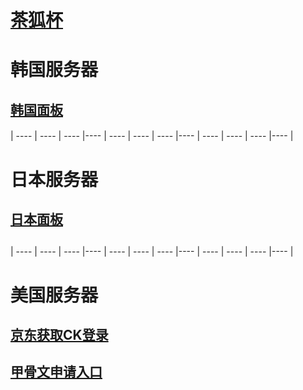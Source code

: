 # [茶狐杯](https://cupfox.app)

# 韩国服务器 
## [韩国面板](http://168.138.40.54:5700)                                      



####
####
|  ----  | ----   | ----  |----  |  ----  | ----   | ----  |----  |  ----  | ----   | ----  |----  |  
####
####


# 日本服务器
## [日本面板](http://140.83.57.255:5700)                                        

##

|  ----  | ----   | ----  |----  |  ----  | ----   | ----  |----  |  ----  | ----   | ----  |----  |  
####
####


# 美国服务器
                                  
## [京东获取CK登录](https://plogin.m.jd.com/login/login?appid=828&returnurl=https%3A%2F%2Fbean.m.jd.com%2Fbean%2FsignIndex.action/)  
##
## [甲骨文申请入口](https://www.oracle.com/cn/cloud/free/)  
```  



